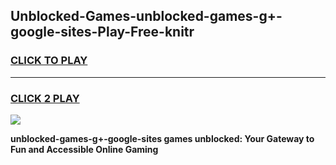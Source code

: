 
## Unblocked-Games-unblocked-games-g+-google-sites-Play-Free-knitr
<h3>
<a href="https://premium76.site?title=unblocked-games-g+-google-sites&ref=12A">CLICK TO PLAY</a></h3>
<hr>

<h3>
<a href="https://premium76.site?title=unblocked-games-g+-google-sites&ref=12A">CLICK 2 PLAY</a>
  
</h3>

<a href="https://premium76.site?title=unblocked-games-g+-google-sites&ref=12A"><img src="https://clearcache.store/games.png"></a>


**unblocked-games-g+-google-sites games unblocked: Your Gateway to Fun and Accessible Online Gaming**
